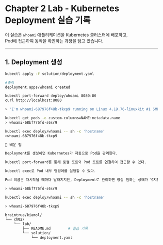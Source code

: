 # Chapter 2 Lab - Kubernetes Deployment 실습 기록

이 실습은 `whoami` 애플리케이션을 Kubernetes 클러스터에 배포하고,  
Pod에 접근하여 동작을 확인하는 과정을 담고 있습니다.  

---

## 1. Deployment 생성
```bash
kubectl apply -f solution/deployment.yaml

#출력
deployment.apps/whoami created

kubectl port-forward deploy/whoami 8080:80
curl http://localhost:8080

> "I'm whoami-687976f48b-tkxp9 running on Linux 4.19.76-linuxkit #1 SMP Thu Oct 17 19:31:58 UTC 2019"

kubectl get pods -o custom-columns=NAME:metadata.name
> whoami-68bf776fd-s6sr9

kubectl exec deploy/whoami -- sh -c 'hostname'
>whoami-687976f48b-tkxp9

📌 배운 점

Deployment를 생성하면 Kubernetes가 자동으로 Pod을 관리한다.

kubectl port-forward를 통해 로컬 포트와 Pod 포트를 연결하여 접근할 수 있다.

kubectl exec로 Pod 내부 명령어를 실행할 수 있다.

Pod 이름은 재시작될 때마다 달라지지만, Deployment로 관리하면 항상 원하는 상태가 유지된다.

> whoami-68bf776fd-s6sr9

kubectl exec deploy/whoami -- sh -c 'hostname'

> whoami-687976f48b-tkxp9

braintrue/kiamol/
└── ch02/
    └── lab/
        ├── README.md        # 실습 기록
        └── solution/
            └── deployment.yaml
